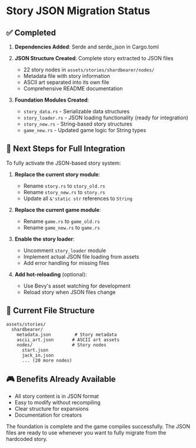 # Story JSON Migration Status

## ✅ Completed
1. **Dependencies Added**: Serde and serde_json in Cargo.toml
2. **JSON Structure Created**: Complete story extracted to JSON files
   - 22 story nodes in `assets/stories/shardbearer/nodes/`
   - Metadata file with story information
   - ASCII art separated into its own file
   - Comprehensive README documentation

3. **Foundation Modules Created**:
   - `story_data.rs` - Serializable data structures
   - `story_loader.rs` - JSON loading functionality (ready for integration)
   - `story_new.rs` - String-based story structures
   - `game_new.rs` - Updated game logic for String types

## 🚧 Next Steps for Full Integration

To fully activate the JSON-based story system:

1. **Replace the current story module**:
   - Rename `story.rs` to `story_old.rs`
   - Rename `story_new.rs` to `story.rs`
   - Update all `&'static str` references to `String`

2. **Replace the current game module**:
   - Rename `game.rs` to `game_old.rs`
   - Rename `game_new.rs` to `game.rs`

3. **Enable the story loader**:
   - Uncomment `story_loader` module
   - Implement actual JSON file loading from assets
   - Add error handling for missing files

4. **Add hot-reloading** (optional):
   - Use Bevy's asset watching for development
   - Reload story when JSON files change

## 📁 Current File Structure
```
assets/stories/
  shardbearer/
    metadata.json         # Story metadata
    ascii_art.json       # ASCII art assets
    nodes/               # Story nodes
      start.json
      jack_in.json
      ... (20 more nodes)
```

## 🎮 Benefits Already Available
- All story content is in JSON format
- Easy to modify without recompiling
- Clear structure for expansions
- Documentation for creators

The foundation is complete and the game compiles successfully. The JSON files are ready to use whenever you want to fully migrate from the hardcoded story.